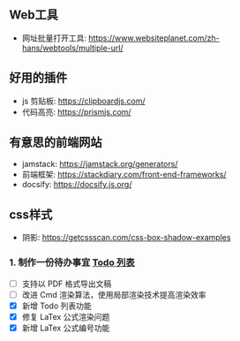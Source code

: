 ## Web工具
- 网址批量打开工具: https://www.websiteplanet.com/zh-hans/webtools/multiple-url/

## 好用的插件
- js 剪贴板: https://clipboardjs.com/
- 代码高亮: https://prismjs.com/

## 有意思的前端网站
- jamstack: https://jamstack.org/generators/
- 前端框架: https://stackdiary.com/front-end-frameworks/
- docsify: https://docsify.js.org/

## css样式
- 阴影: https://getcssscan.com/css-box-shadow-examples

### 1. 制作一份待办事宜 [Todo 列表](https://www.zybuluo.com/mdeditor?url=https://www.zybuluo.com/static/editor/md-help.markdown#13-待办事宜-todo-列表)

- [ ] 支持以 PDF 格式导出文稿
- [ ] 改进 Cmd 渲染算法，使用局部渲染技术提高渲染效率
- [x] 新增 Todo 列表功能
- [x] 修复 LaTex 公式渲染问题
- [x] 新增 LaTex 公式编号功能